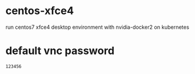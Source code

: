 # centos-xfce4
run centos7   xfce4 desktop environment with nvidia-docker2 on kubernetes
#  default vnc password
```
123456
```